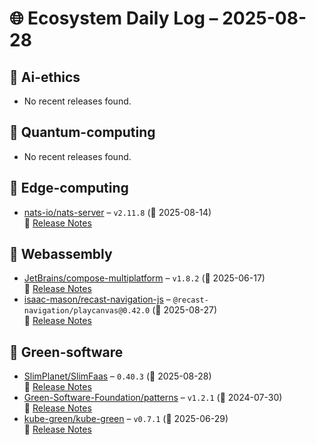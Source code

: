 # 🌐 Ecosystem Daily Log – 2025-08-28

## 🔹 Ai-ethics
- No recent releases found.

## 🔹 Quantum-computing
- No recent releases found.

## 🔹 Edge-computing
- [nats-io/nats-server](https://github.com/nats-io/nats-server/releases/tag/v2.11.8) – `v2.11.8` (📅 2025-08-14)  
  🔗 [Release Notes](https://github.com/nats-io/nats-server/releases/tag/v2.11.8)

## 🔹 Webassembly
- [JetBrains/compose-multiplatform](https://github.com/JetBrains/compose-multiplatform/releases/tag/v1.8.2) – `v1.8.2` (📅 2025-06-17)  
  🔗 [Release Notes](https://github.com/JetBrains/compose-multiplatform/releases/tag/v1.8.2)
- [isaac-mason/recast-navigation-js](https://github.com/isaac-mason/recast-navigation-js/releases/tag/%40recast-navigation/playcanvas%400.42.0) – `@recast-navigation/playcanvas@0.42.0` (📅 2025-08-27)  
  🔗 [Release Notes](https://github.com/isaac-mason/recast-navigation-js/releases/tag/%40recast-navigation/playcanvas%400.42.0)

## 🔹 Green-software
- [SlimPlanet/SlimFaas](https://github.com/SlimPlanet/SlimFaas/releases/tag/0.40.3) – `0.40.3` (📅 2025-08-28)  
  🔗 [Release Notes](https://github.com/SlimPlanet/SlimFaas/releases/tag/0.40.3)
- [Green-Software-Foundation/patterns](https://github.com/Green-Software-Foundation/patterns/releases/tag/v1.2.1) – `v1.2.1` (📅 2024-07-30)  
  🔗 [Release Notes](https://github.com/Green-Software-Foundation/patterns/releases/tag/v1.2.1)
- [kube-green/kube-green](https://github.com/kube-green/kube-green/releases/tag/v0.7.1) – `v0.7.1` (📅 2025-06-29)  
  🔗 [Release Notes](https://github.com/kube-green/kube-green/releases/tag/v0.7.1)